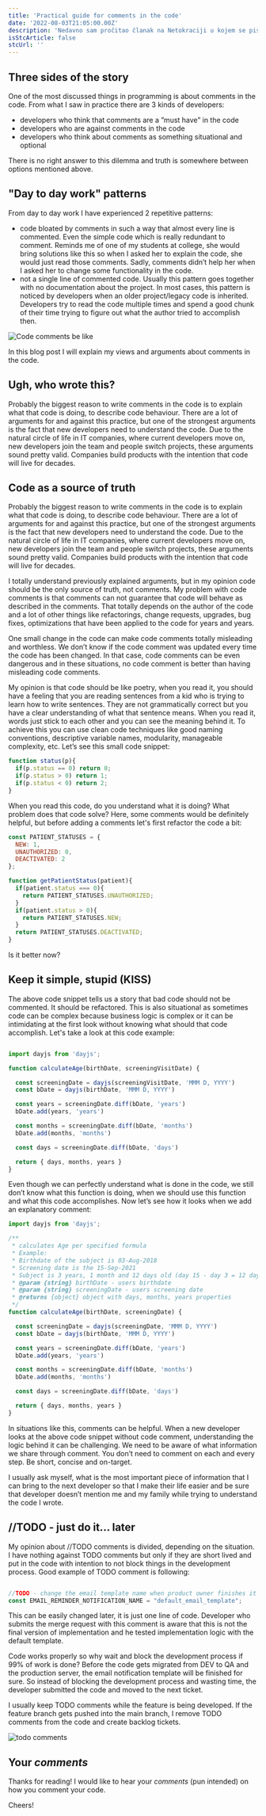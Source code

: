 ```yaml
---
title: 'Practical guide for comments in the code'
date: '2022-08-03T21:05:00.00Z'
description: 'Nedavno sam pročitao članak na Netokraciji u kojem se piše o postignuću nekog momka koji je...'
isStcArticle: false
stcUrl: ''
---
```



## Three sides of the story

One of the most discussed things in programming is about comments in the code. From what I saw in practice there are 3 kinds of developers:
- developers who think that comments are a ”must have” in the code
- developers who are against comments in the code
- developers who think about comments as something situational and optional

There is no right answer to this dilemma and truth is somewhere between options mentioned above.


## "Day to day work" patterns

From day to day work I have experienced 2 repetitive patterns:
- code bloated by comments in such a way that almost every line is commented. Even the simple code which is really redundant to comment. Reminds me of one of my students at college, she would bring solutions like this so when I asked her to explain the code, she would just read those comments. Sadly, comments didn’t help her when I asked her to change some functionality in the code. 
- not a single line of commented code. Usually this pattern goes together with no documentation about the project. In most cases, this pattern is noticed by developers when an older project/legacy code is inherited. Developers try to read the code multiple times and spend a good chunk of their time trying to figure out what the author tried to accomplish then.

![Code comments be like](./code_comments_be_like.jpg)

In this blog post I will explain my views and arguments about comments in the code.

## Ugh, who wrote this?

Probably the biggest reason to write comments in the code is to explain what that code is doing, to describe code behaviour. There are a lot of arguments for and against this practice, but one of the strongest arguments is the fact that new developers need to understand the code. Due to the natural circle of life in IT companies, where current developers move on, new developers join the team and people switch projects, these arguments sound pretty valid. Companies build products with the intention that code will live for decades.

## Code as a source of truth

Probably the biggest reason to write comments in the code is to explain what that code is doing, to describe code behaviour. There are a lot of arguments for and against this practice, but one of the strongest arguments is the fact that new developers need to understand the code. Due to the natural circle of life in IT companies, where current developers move on, new developers join the team and people switch projects, these arguments sound pretty valid. Companies build products with the intention that code will live for decades.

I totally understand previously explained arguments, but in my opinion code should be the only source of truth, not comments. My problem with code comments is that comments can not guarantee that code will behave as described in the comments. That totally depends on the author of the code and a lot of other things like refactorings, change requests, upgrades, bug fixes, optimizations that have been applied to the code for years and years. 

One small change in the code can make code comments totally misleading and worthless. We don’t know if the code comment was updated every time the code has been changed. In that case, code comments can be even dangerous and in these situations, no code comment is better than having misleading code comments.

My opinion is that code should be like poetry, when you read it, you should have a feeling that you are reading sentences from a kid who is trying to learn how to write sentences. They are not grammatically correct but you have a clear understanding of what that sentence means. When you read it, words just stick to each other and you can see the meaning behind it.
To achieve this you can use clean code techniques like good naming conventions, descriptive variable names, modularity, manageable complexity, etc. Let’s see this small code snippet:

```js
function status(p){
  if(p.status == 0) return 0;
  if(p.status > 0) return 1;
  if(p.status < 0) return 2;
}
```

When you read this code, do you understand what it is doing? What problem does that code solve? 
Here, some comments would be definitely helpful, but before adding a comments let's first refactor the code a bit:

```js
const PATIENT_STATUSES = {
  NEW: 1,
  UNAUTHORIZED: 0,
  DEACTIVATED: 2
};

function getPatientStatus(patient){
  if(patient.status === 0){ 
    return PATIENT_STATUSES.UNAUTHORIZED;
  }
  if(patient.status > 0){ 
    return PATIENT_STATUSES.NEW;
  } 
  return PATIENT_STATUSES.DEACTIVATED;
}
```

Is it better now? 

## Keep it simple, stupid (KISS)

The above code snippet tells us a story that bad code should not be commented. It should be refactored. This is also situational as sometimes code can be complex because business logic is complex or it can be intimidating at the first look without knowing what should that code accomplish. Let's take a look at this code example:

```js

import dayjs from 'dayjs';

function calculateAge(birthDate, screeningVisitDate) {

  const screeningDate = dayjs(screeningVisitDate, 'MMM D, YYYY')
  const bDate = dayjs(birthDate, 'MMM D, YYYY')

  const years = screeningDate.diff(bDate, 'years')
  bDate.add(years, 'years')

  const months = screeningDate.diff(bDate, 'months')
  bDate.add(months, 'months')

  const days = screeningDate.diff(bDate, 'days')

  return { days, months, years }
}

```

Even though we can perfectly understand what is done in the code, we still don’t know what this function is doing, when we should use this function and what this code accomplishes. 
Now let’s see how it looks when we add an explanatory comment:


```js
import dayjs from 'dayjs';

/**
 * calculates Age per specified formula
 * Example:
 * Birthdate of the subject is 03-Aug-2018
 * Screening date is the 15-Sep-2021
 * Subject is 3 years, 1 month and 12 days old (day 15 - day 3 = 12 days)
 * @param {string} birthDate - users birthdate
 * @param {string} screeningDate - users screening date
 * @returns {object} object with days, months, years properties
 */
function calculateAge(birthDate, screeningDate) {

  const screeningDate = dayjs(screeningDate, 'MMM D, YYYY')
  const bDate = dayjs(birthDate, 'MMM D, YYYY')

  const years = screeningDate.diff(bDate, 'years')
  bDate.add(years, 'years')

  const months = screeningDate.diff(bDate, 'months')
  bDate.add(months, 'months')

  const days = screeningDate.diff(bDate, 'days')

  return { days, months, years }
}

```

In situations like this, comments can be helpful. When a new developer looks at the above code snippet without code comment, understanding the logic behind it can be challenging. We need to be aware of what information we share through comment. You don’t need to comment on each and every step. Be short, concise and on-target. 

I usually ask myself, what is the most important piece of information that I can bring to the next developer so that I make their life easier and be sure that developer doesn’t mention me and my family while trying to understand the code I wrote.

## //TODO - just do it... later

My opinion about //TODO comments is divided, depending on the situation. I have nothing against TODO comments but only if they are short lived and put in the code with intention to not block things in the development process. Good example of TODO comment is following:

```js

//TODO - change the email template name when product owner finishes it
const EMAIL_REMINDER_NOTIFICATION_NAME = "default_email_template";

```

This can be easily changed later, it is just one line of code. Developer who submits the merge request with this comment is aware that this is not the final version of implementation and he tested implementation logic with the default template. 

Code works properly so why wait and block the development process if 99% of work is done? Before the code gets migrated from DEV to QA and the production server, the email notification template will be finished for sure. So instead of blocking the development process and wasting time, the developer submitted the code and moved to the next ticket.

I usually keep TODO comments while the feature is being developed. If the feature branch gets pushed into the main branch, I remove TODO comments from the code and create backlog tickets. 

![todo comments](./todo.jpg)

## Your *comments*

Thanks for reading! I would like to hear your *comments* (pun intended) on how you comment your code. 

Cheers!
